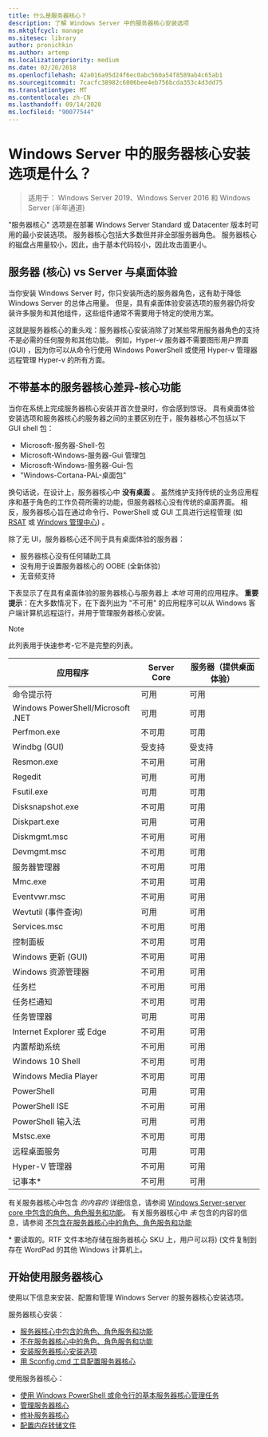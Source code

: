```yaml
---
title: 什么是服务器核心？
description: 了解 Windows Server 中的服务器核心安装选项
ms.mktglfcycl: manage
ms.sitesec: library
author: pronichkin
ms.author: artemp
ms.localizationpriority: medium
ms.date: 02/20/2018
ms.openlocfilehash: 42a016a95d24f6ec0abc560a54f8589ab4c65ab1
ms.sourcegitcommit: 7cacfc38982c6006bee4eb756bcda353c4d3dd75
ms.translationtype: MT
ms.contentlocale: zh-CN
ms.lasthandoff: 09/14/2020
ms.locfileid: "90077544"
---
```

# <a name="what-is-the-server-core-installation-option-in-windows-server"></a>Windows Server 中的服务器核心安装选项是什么？

> 适用于： Windows Server 2019、Windows Server 2016 和 Windows Server (半年通道) 

"服务器核心" 选项是在部署 Windows Server Standard 或 Datacenter 版本时可用的最小安装选项。 服务器核心包括大多数但并非全部服务器角色。 服务器核心的磁盘占用量较小，因此，由于基本代码较小，因此攻击面更小。

## <a name="server-core-vs-server-with-desktop-experience"></a>服务器 (核心) vs Server 与桌面体验

当你安装 Windows Server 时，你只安装所选的服务器角色，这有助于降低 Windows Server 的总体占用量。 但是，具有桌面体验安装选项的服务器仍将安装许多服务和其他组件，这些组件通常不需要用于特定的使用方案。

这就是服务器核心的重头戏：服务器核心安装消除了对某些常用服务器角色的支持不是必需的任何服务和其他功能。 例如，Hyper-v 服务器不需要图形用户界面 (GUI) ，因为你可以从命令行使用 Windows PowerShell 或使用 Hyper-v 管理器远程管理 Hyper-v 的所有方面。

## <a name="the-server-core-difference---core-capabilities-without-the-frills"></a>不带基本的服务器核心差异-核心功能

当你在系统上完成服务器核心安装并首次登录时，你会感到惊讶。 具有桌面体验安装选项和服务器核心的服务器之间的主要区别在于，服务器核心不包括以下 GUI shell 包：

- Microsoft-服务器-Shell-包
- Microsoft-Windows-服务器-Gui 管理包
- Microsoft-Windows-服务器-Gui-包
- "Windows-Cortana-PAL-桌面包"

换句话说，在设计上，服务器核心中 **没有桌面** 。 虽然维护支持传统的业务应用程序和基于角色的工作负荷所需的功能，但服务器核心没有传统的桌面界面。 相反，服务器核心旨在通过命令行、PowerShell 或 GUI 工具进行远程管理 (如 [RSAT](../../remote/remote-server-administration-tools.md) 或 [Windows 管理中心](../../manage/windows-admin-center/overview.md)) 。

除了无 UI，服务器核心还不同于具有桌面体验的服务器：

- 服务器核心没有任何辅助工具
- 没有用于设置服务器核心的 OOBE (全新体验) 
- 无音频支持

下表显示了在具有桌面体验的服务器核心与服务器上 *本地* 可用的应用程序。 **重要提示**：在大多数情况下，在下面列出为 "不可用" 的应用程序可以从 Windows 客户端计算机远程运行，并用于管理服务器核心安装。

> [!NOTE]
> 此列表用于快速参考-它不是完整的列表。


| 应用程序                        | Server Core     | 服务器（提供桌面体验） |
|------------------------------------|-----------------|--------------------------------|
| 命令提示符                     | 可用       | 可用                      |
| Windows PowerShell/Microsoft .NET | 可用       | 可用                      |
| Perfmon.exe                        | 不可用   | 可用                      |
| Windbg (GUI)                        | 受支持       | 受支持                      |
| Resmon.exe                         | 不可用   | 可用                      |
| Regedit                            | 可用       | 可用                      |
| Fsutil.exe                         | 可用       | 可用                      |
| Disksnapshot.exe                   | 不可用   | 可用                      |
| Diskpart.exe                       | 可用       | 可用                      |
| Diskmgmt.msc                       | 不可用   | 可用                      |
| Devmgmt.msc                        | 不可用   | 可用                      |
| 服务器管理器                     | 不可用   | 可用                      |
| Mmc.exe                            | 不可用   | 可用                      |
| Eventvwr.msc                           | 不可用   | 可用                      |
| Wevtutil (事件查询)            | 可用       | 可用                      |
| Services.msc                       | 不可用   | 可用                      |
| 控制面板                      | 不可用   | 可用                      |
| Windows 更新 (GUI)                | 不可用   | 可用                      |
| Windows 资源管理器                   | 不可用   | 可用                      |
| 任务栏                            | 不可用   | 可用                      |
| 任务栏通知              | 不可用   | 可用                      |
| 任务管理器                            | 可用       | 可用                      |
| Internet Explorer 或 Edge          | 不可用   | 可用                      |
| 内置帮助系统               | 不可用   | 可用                      |
| Windows 10 Shell                   | 不可用   | 可用                      |
| Windows Media Player               | 不可用   | 可用                      |
| PowerShell                         | 可用       | 可用                      |
| PowerShell ISE                     | 不可用   | 可用                      |
| PowerShell 输入法                     | 可用       | 可用                      |
| Mstsc.exe                          | 不可用   | 可用                      |
| 远程桌面服务            | 可用       | 可用                      |
| Hyper-V 管理器                    | 不可用   | 可用                      |
| 记事本\*                          | 不可用   | 可用                      |


有关服务器核心中包含 *的内容的* 详细信息，请参阅 [Windows Server-server core 中包含的角色、角色服务和功能](server-core-roles-and-services.md)。 有关服务器核心中 *未* 包含的内容的信息，请参阅 [不包含在服务器核心中的角色、角色服务和功能](server-core-removed-roles.md)

\* 要读取的。RTF 文件本地存储在服务器核心 SKU 上，用户可以将)  (文件复制到存在 WordPad 的其他 Windows 计算机上。

## <a name="get-started-using-server-core"></a>开始使用服务器核心

使用以下信息来安装、配置和管理 Windows Server 的服务器核心安装选项。

服务器核心安装：
- [服务器核心中包含的角色、角色服务和功能](server-core-roles-and-services.md)
- [不在服务器核心中的角色、角色服务和功能](server-core-removed-roles.md)
- [安装服务器核心安装选项](../../get-started/getting-started-with-server-core.md)
- [用 Sconfig.cmd 工具配置服务器核心](../../get-started/sconfig-on-ws2016.md)

使用服务器核心：
- [使用 Windows PowerShell 或命令行的基本服务器核心管理任务](server-core-administer.md)
- [管理服务器核心](server-core-manage.md)
- [修补服务器核心](server-core-servicing.md)
- [配置内存转储文件](server-core-memory-dump.md)
